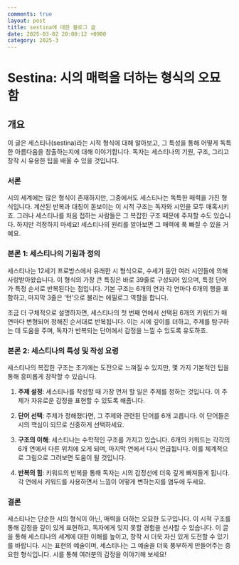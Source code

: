 ```yaml
---
comments: true
layout: post
title: sestina에 대한 블로그 글
date: 2025-03-02 20:00:12 +0900
category: 2025-3
---
```


# Sestina: 시의 매력을 더하는 형식의 오묘함

## 개요
이 글은 세스티나(sestina)라는 시적 형식에 대해 알아보고, 그 특성을 통해 어떻게 독특한 아름다움을 창출하는지에 대해 이야기합니다. 독자는 세스티나의 기원, 구조, 그리고 창작 시 유용한 팁을 배울 수 있을 것입니다.

### 서론
시의 세계에는 많은 형식이 존재하지만, 그중에서도 세스티나는 독특한 매력을 가진 형식입니다. 계산된 반복과 대칭이 돋보이는 이 시적 구조는 독자와 시인을 모두 매혹시키죠. 그러나 세스티나를 처음 접하는 사람들은 그 복잡한 구조 때문에 주저할 수도 있습니다. 하지만 걱정하지 마세요! 세스티나의 원리를 알아보면 그 매력에 푹 빠질 수 있을 거예요.

### 본론 1: 세스티나의 기원과 정의
세스티나는 12세기 프로방스에서 유래한 시 형식으로, 수세기 동안 여러 시인들에 의해 사랑받아왔습니다. 이 형식의 가장 큰 특징은 바로 39줄로 구성되어 있으며, 특정 단어가 특정 순서로 반복된다는 점입니다. 기본 구조는 6개의 연과 각 연마다 6개의 행을 포함하고, 마지막 3줄은 '턴'으로 불리는 에필로그 역할을 합니다. 

조금 더 구체적으로 설명하자면, 세스티나의 첫 번째 연에서 선택된 6개의 키워드가 매 연마다 변형되어 정해진 순서대로 반복됩니다. 이는 시에 깊이를 더하고, 주제를 탐구하는 데 도움을 주며, 독자가 반복되는 단어에서 감정을 느낄 수 있도록 유도하죠.

### 본론 2: 세스티나의 특성 및 작성 요령
세스티나의 복잡한 구조는 초기에는 도전으로 느껴질 수 있지만, 몇 가지 기본적인 팁을 통해 흥미롭게 창작할 수 있습니다.

1. **주제 설정**: 세스티나를 작성할 때 가장 먼저 할 일은 주제를 정하는 것입니다. 이 주제가 자유로운 감정을 표현할 수 있도록 해줍니다.

2. **단어 선택**: 주제가 정해졌다면, 그 주제와 관련된 단어를 6개 고릅니다. 이 단어들은 시의 핵심이 되므로 신중하게 선택하세요.

3. **구조의 이해**: 세스티나는 수학적인 구조를 가지고 있습니다. 6개의 키워드는 각각의 6개 연에서 다른 위치에 오게 되며, 마지막 연에서 다시 언급됩니다. 이를 체계적으로 그림으로 그려보면 도움이 될 것입니다.

4. **반복의 힘**: 키워드의 반복을 통해 독자는 시의 감정선에 더욱 깊게 빠져들게 됩니다. 각 연에서 키워드를 사용하면서 느낌이 어떻게 변하는지를 염두에 두세요.

### 결론
세스티나는 단순한 시의 형식이 아닌, 매력을 더하는 오묘한 도구입니다. 이 시적 구조를 통해 감정을 깊이 있게 표현하고, 독자에게 잊지 못할 경험을 선사할 수 있습니다. 이 글을 통해 세스티나의 세계에 대한 이해를 높이고, 창작 시 더욱 자신 있게 도전할 수 있기를 바랍니다. 시는 표현의 예술이며, 세스티나는 그 예술을 더욱 풍부하게 만들어주는 중요한 형식입니다. 시를 통해 여러분의 감정을 이야기해 보세요!